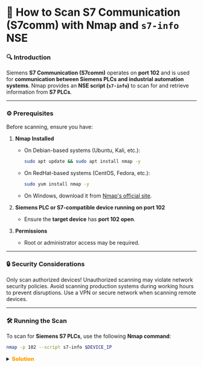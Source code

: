 # 📖 How to Scan S7 Communication (S7comm) with Nmap and `s7-info` NSE

### **🔍 Introduction**
Siemens **S7 Communication (S7comm)** operates on **port 102** and is used for **communication between Siemens PLCs and industrial automation systems**. Nmap provides an **NSE script (`s7-info`)** to scan for and retrieve information from **S7 PLCs**.

---

### **⚙️ Prerequisites**
Before scanning, ensure you have:
1. **Nmap Installed**  
   - On Debian-based systems (Ubuntu, Kali, etc.):
     ```bash
     sudo apt update && sudo apt install nmap -y
     ```
   - On RedHat-based systems (CentOS, Fedora, etc.):
     ```bash
     sudo yum install nmap -y
     ```
   - On Windows, download it from [Nmap's official site](https://nmap.org/download.html).

2. **Siemens PLC or S7-compatible device running on port 102**  
   - Ensure the **target device** has **port 102 open**.

3. **Permissions**  
   - Root or administrator access may be required.

---

### **🔒 Security Considerations**
Only scan authorized devices! Unauthorized scanning may violate network security policies.
Avoid scanning production systems during working hours to prevent disruptions.
Use a VPN or secure network when scanning remote devices.

---

### **🛠️ Running the Scan**
To scan for **Siemens S7 PLCs**, use the following **Nmap command**:

```bash
nmap -p 102 --script s7-info $DEVICE_IP
```


<details>
  <summary><strong><span style="color:orange;font-weight: 900">Solution</span></strong></summary>

A successful scan might return output similar to this:

```
Starting Nmap 7.94SVN ( https://nmap.org ) at 2025-02-07 22:25 CET
Nmap scan report for localhost (127.0.0.1)
Host is up (0.00011s latency).

PORT    STATE SERVICE
102/tcp open  iso-tsap
| s7-info: 
|   Module: 6ES7 315-2EH14-0AB0 
|   Basic Hardware: 6ES7 315-2EH14-0AB0 
|   Version: 3.2.6
|   System Name: SNAP7-SERVER
|   Module Type: CPU 315-2 PN/DP
|   Serial Number: S C-C2UR28922012
|_  Copyright: Original Siemens Equipment
Service Info: Device: specialized

Nmap done: 1 IP address (1 host up) scanned in 0.05 seconds
```

### What this means:
* Module → The type of Siemens PLC (e.g., CPU 315-2 PN/DP).
* Version → Firmware version installed on the PLC.
* Serial → Unique hardware identifier.
* Plant Identification → Custom plant or site name configured in the PLC.
* Copyright → Manufacturer details (Siemens AG).

### ✅ Conclusion
Using Nmap’s s7-info script, you can gather valuable details about Siemens PLCs on a network. This helps security analysts, pentesters, and industrial engineers identify and secure S7 devices.

Happy Scanning! 🔍🚀

</details>
